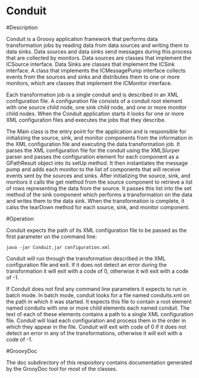 Conduit
=======

#Description

Conduit is a Groovy application framework that performs data transformation jobs by reading data from data sources and writing them to data sinks. Data sources and data sinks send messages during this process that are collected by monitors. Data sources are classes that implement the ICSource interface. Data Sinks are classes that implement the ICSink interface. A class that implements the ICMessagePump interface collects events from the sources and sinks and distributes them to one or more monitors, which are classes that implement the ICMonitor interface.

Each transformation job is a single conduit and is described in an XML configuration file. A configuration file consists of a conduit root element with one source child node, one sink child node, and one or more monitor child nodes. When the Conduit application starts it looks for one or more XML configuration files and executes the jobs that they describe.

The Main class is the entry point for the application and is responsible for initializing the source, sink, and monitor components from the information in the XML configuration file and executing the data transformation job. It parses the XML configuration file for the conduit using the XMLSlurper parser and passes the configuration element for each component as a GPathResult object into its setUp method. It then instantiates the message pump and adds each monitor to the list of components that will receive events sent by the sources and sinks. After initializing the source, sink, and montiors it calls the get method from the source component to retrieve a list of rows representing the data from the source. It passes this list into the set method of the sink component which performs a transformation on the data and writes them to the data sink. When the transformation is complete, it calss the tearDown method for each source, sink, and monitor component.

#Operation

Conduit expects the path of its XML configuration file to be passed as the first parameter on the command line:

    java -jar Conduit.jar configuration.xml

Conduit will run through the transformation described in the XML configuration file and exit. If it does not detect an error during the transformation it will exit with a code of 0, otherwise it will exit with a code of -1.

If Conduit does not find any command line parameters it expects to run in batch mode. In batch mode, conduit looks for a file named conduits.xml on the path in which it was started. It expects this file to contain a root element named conduits with one or more child elements each named conduit. The text of each of these elements contains a path to a single XML configuration file. Conduit will load each configuration and process them in the order in which they appear in the file. Conduit will exit with code of 0 if it does not detect an error in any of the transformations, otherwise it will exit with a code of -1.

#GroovyDoc

The doc subdirectory of this respository contains documentation generated by the GrooyDoc tool for most of the classes.
